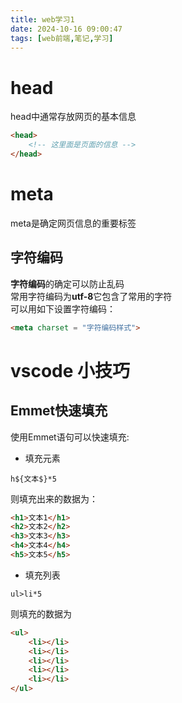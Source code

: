```yaml
---
title: web学习1
date: 2024-10-16 09:00:47
tags: [web前端,笔记,学习]
---
```


# head

head中通常存放网页的基本信息

```html
<head>
    <!-- 这里面是页面的信息 -->
</head>
```
# meta
meta是确定网页信息的重要标签 

## 字符编码 
**字符编码**的确定可以防止乱码  
常用字符编码为**utf-8**它包含了常用的字符  
可以用如下设置字符编码：
```html
<meta charset = "字符编码样式">
```

# vscode 小技巧
## Emmet快速填充
使用Emmet语句可以快速填充:
* 填充元素
```emmet
h${文本$}*5
```
则填充出来的数据为：
```html
<h1>文本1</h1>
<h2>文本2</h2>
<h3>文本3</h3>
<h4>文本4</h4>
<h5>文本5</h5>
```
* 填充列表
```emmet
ul>li*5
```

则填充的数据为
```html
<ul>
    <li></li>
    <li></li>
    <li></li>
    <li></li>
    <li></li>
</ul>
```